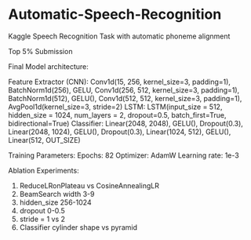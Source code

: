 # Automatic-Speech-Recognition
Kaggle Speech Recognition Task with automatic phoneme alignment

Top 5% Submission

Final Model architecture:

Feature Extractor (CNN):
  Conv1d(15, 256, kernel_size=3, padding=1),
  BatchNorm1d(256),
  GELU,
  Conv1d(256, 512, kernel_size=3, padding=1),
  BatchNorm1d(512),
  GELU(),
  Conv1d(512, 512, kernel_size=3, padding=1),
  AvgPool1d(kernel_size=3, stride=2)
LSTM:
  LSTM(input_size = 512, hidden_size = 1024, num_layers = 2, 
    dropout=0.5, batch_first=True, bidirectional=True)
Classifier:
  Linear(2048, 2048),
  GELU(),
  Dropout(0.3),
  Linear(2048, 1024),
  GELU(),
  Dropout(0.3),
  Linear(1024, 512),
  GELU(),
  Linear(512, OUT_SIZE)

Training Parameters:
  Epochs: 82
  Optimizer: AdamW
  Learning rate: 1e-3

Ablation Experiments:
1. ReduceLRonPlateau vs CosineAnnealingLR
2. BeamSearch width 3-9
3. hidden_size 256-1024
4. dropout 0-0.5
5. stride = 1 vs 2
6. Classifier cylinder shape vs pyramid
